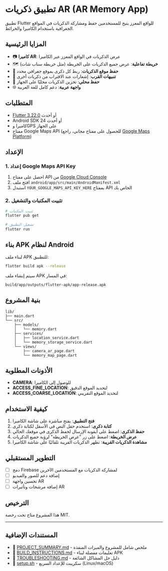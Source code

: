 # تطبيق ذكريات AR (AR Memory App)

تطبيق Flutter للواقع المعزز يتيح للمستخدمين حفظ ومشاركة الذكريات في المواقع الجغرافية باستخدام الكاميرا والخرائط.

## المزايا الرئيسية

- 📷 **كاميرا AR**: عرض الذكريات في الواقع المعزز عبر الكاميرا
- 🗺️ **خريطة تفاعلية**: عرض جميع الذكريات على الخريطة (مثل خريطة سناب شات)
- 📍 **حفظ موقع الذكريات**: ربط كل ذكرى بموقع جغرافي محدد
- 🔔 **تنبيهات القرب**: إشعارات عند الاقتراب من ذكريات أخرى
- 💾 **حفظ محلي**: تخزين الذكريات محليًا على الجهاز
- 🌐 **واجهة عربية**: دعم كامل للغة العربية

## المتطلبات

- [Flutter 3.22.0](https://docs.flutter.dev/get-started/install) أو أحدث
- Android SDK 24 أو أحدث
- كاميرا وGPS على الجهاز
- مفتاح Google Maps API (للحصول على مفتاح مجاني، راجع [Google Maps Platform](https://developers.google.com/maps/documentation/android-sdk/get-api-key))

## الإعداد

### 1. إعداد Google Maps API Key

1. احصل على مفتاح API من [Google Cloud Console](https://console.cloud.google.com/)
2. افتح ملف `android/app/src/main/AndroidManifest.xml`
3. استبدل `YOUR_GOOGLE_MAPS_API_KEY_HERE` بمفتاح API الخاص بك

### 2. تثبيت المكتبات والتشغيل

```bash
# تثبيت المكتبات
flutter pub get

# تشغيل التطبيق
flutter run
```

## بناء APK لنظام Android

لبناء ملف APK للتطبيق:

```bash
flutter build apk --release
```

سيتم إنشاء ملف APK في المسار:
```
build/app/outputs/flutter-apk/app-release.apk
```

## بنية المشروع

```
lib/
├── main.dart
└── src/
    ├── models/
    │   └── memory.dart
    ├── services/
    │   ├── location_service.dart
    │   └── memory_storage_service.dart
    └── views/
        ├── camera_ar_page.dart
        └── memory_map_page.dart
```

## الأذونات المطلوبة

- **CAMERA**: للوصول إلى الكاميرا
- **ACCESS_FINE_LOCATION**: لتحديد الموقع الدقيق
- **ACCESS_COARSE_LOCATION**: لتحديد الموقع التقريبي

## كيفية الاستخدام

1. **فتح التطبيق**: يفتح مباشرة على شاشة الكاميرا
2. **كتابة ذكرى**: استخدم حقل النص في الأسفل لكتابة ذكرى
3. **حفظ الذكرى**: اضغط على أيقونة الإرسال لحفظ الذكرى في موقعك الحالي
4. **عرض الخريطة**: اضغط على زر "عرض الخريطة" لرؤية جميع الذكريات
5. **مشاهدة الذكريات القريبة**: تظهر الذكريات القريبة تلقائيًا على شاشة الكاميرا

## التطوير المستقبلي

- [ ] دمج Firebase لمشاركة الذكريات مع المستخدمين الآخرين
- [ ] إضافة دعم للصور والفيديو
- [ ] تحسين واجهة AR
- [ ] إضافة مرشحات وتأثيرات AR

## الترخيص

هذا المشروع متاح تحت رخصة MIT.

---

## المستندات الإضافية

- 📄 [PROJECT_SUMMARY.md](PROJECT_SUMMARY.md) - ملخص شامل للمشروع والميزات المنفذة
- 🔧 [BUILD_INSTRUCTIONS.md](BUILD_INSTRUCTIONS.md) - تعليمات مفصلة لبناء APK
- 🐛 [TROUBLESHOOTING.md](TROUBLESHOOTING.md) - دليل حل المشاكل الشائعة
- 🚀 [setup.sh](setup.sh) - سكريبت للإعداد السريع (Linux/macOS)

